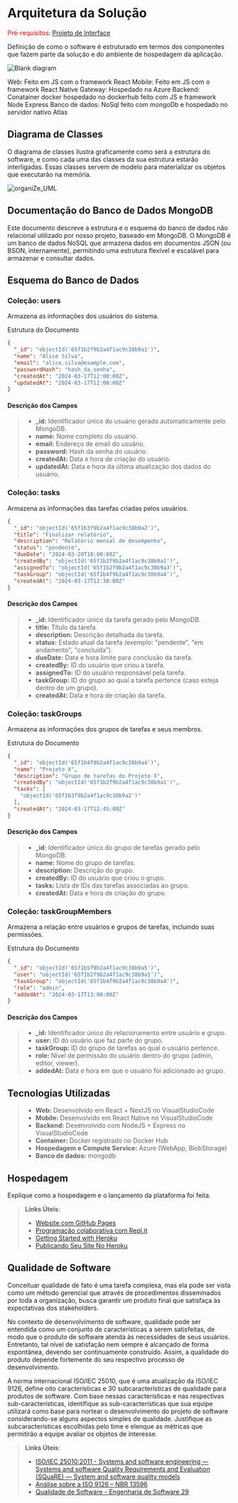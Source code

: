 # Arquitetura da Solução

<span style="color:red">Pré-requisitos: <a href="3-Projeto de Interface.md"> Projeto de Interface</a></span>

Definição de como o software é estruturado em termos dos componentes que fazem parte da solução e do ambiente de hospedagem da aplicação.

![Blank diagram](https://github.com/user-attachments/assets/9bad1671-77d9-4676-ad82-7f8063a08078)

Web: Feito em JS com o framework React
Mobile: Feito em JS com o framework React Native
Gateway: Hospedado na Azure
Backend: Conatainer docker hospedado no dockerhub feito com JS e framework Node Express
Banco de dados: NoSql feito com mongoDb e hospedado no servidor nativo Atlas


## Diagrama de Classes

O diagrama de classes ilustra graficamente como será a estrutura do software, e como cada uma das classes da sua estrutura estarão interligadas. Essas classes servem de modelo para materializar os objetos que executarão na memória.

![organiZe_UML](https://github.com/user-attachments/assets/002b5c3d-bcd1-4a47-8867-54e63b024395)


## Documentação do Banco de Dados MongoDB

Este documento descreve a estrutura e o esquema do banco de dados não relacional utilizado por nosso projeto, baseado em MongoDB. O MongoDB é um banco de dados NoSQL que armazena dados em documentos JSON (ou BSON, internamente), permitindo uma estrutura flexível e escalável para armazenar e consultar dados.

## Esquema do Banco de Dados
### Coleção: users
Armazena as informações dos usuários do sistema.

Estrutura do Documento

```Json
{
  "_id": "objectId('65f1b2f9b2a4f1ac9c38b9a1')",
  "name": "Alice Silva",
  "email": "alice.silva@example.com",
  "passwordHash": "hash_da_senha",
  "createdAt": "2024-03-17T12:00:00Z",
  "updatedAt": "2024-03-17T12:00:00Z"
}
```

#### Descrição dos Campos
> - <strong>_id:</strong> Identificador único do usuário gerado automaticamente pelo MongoDB.
> - <strong>name:</strong> Nome completo do usuário.
> - <strong>email:</strong> Endereço de email do usuário.
> - <strong>password:</strong> Hash da senha do usuário.
> - <strong>createdAt:</strong> Data e hora de criação do usuário.
> - <strong>updatedAt:</strong> Data e hora da última atualização dos dados do usuário.

### Coleção: tasks
Armazena as informações das tarefas criadas pelos usuários.

```Json
{
  "_id": "objectId('65f1b3f9b2a4f1ac9c38b9a2')",
  "title": "Finalizar relatório",
  "description": "Relatório mensal de desempenho",
  "status": "pendente",
  "dueDate": "2024-03-20T18:00:00Z",
  "createdBy": "objectId('65f1b2f9b2a4f1ac9c38b9a1')",
  "assignedTo": "objectId('65f1b2f9b2a4f1ac9c38b9a3')",
  "taskGroup": "objectId('65f1b4f9b2a4f1ac9c38b9a4')",
  "createdAt": "2024-03-17T12:30:00Z"
}
```

#### Descrição dos Campos
> - <strong>_id:</strong> Identificador único da tarefa gerado pelo MongoDB.
> - <strong>title:</strong> Título da tarefa.
> - <strong>description:</strong> Descrição detalhada da tarefa.
> - <strong>status:</strong> Estado atual da tarefa (exemplo: "pendente", "em andamento", "concluída").
> - <strong>dueDate:</strong> Data e hora limite para conclusão da tarefa.
> - <strong>createdBy:</strong> ID do usuário que criou a tarefa.
> - <strong>assignedTo:</strong> ID do usuário responsável pela tarefa.
> - <strong>taskGroup:</strong> ID do grupo ao qual a tarefa pertence (caso esteja dentro de um grupo).
> - <strong>createdAt:</strong> Data e hora de criação da tarefa.

### Coleção: taskGroups
Armazena as informações dos grupos de tarefas e seus membros.

Estrutura do Documento

```Json
{
  "_id": "objectId('65f1b4f9b2a4f1ac9c38b9a4')",
  "name": "Projeto X",
  "description": "Grupo de tarefas do Projeto X",
  "createdBy": "objectId('65f1b2f9b2a4f1ac9c38b9a1')",
  "tasks": [
    "objectId('65f1b3f9b2a4f1ac9c38b9a2')"
  ],
  "createdAt": "2024-03-17T12:45:00Z"
}
```

#### Descrição dos Campos
> - <strong>_id:</strong> Identificador único do grupo de tarefas gerado pelo MongoDB.
> - <strong>name:</strong> Nome do grupo de tarefas.
> - <strong>description:</strong> Descrição do grupo.
> - <strong>createdBy:</strong> ID do usuário que criou o grupo.
> - <strong>tasks:</strong> Lista de IDs das tarefas associadas ao grupo.
> - <strong>createdAt:</strong> Data e hora de criação do grupo.

### Coleção: taskGroupMembers
Armazena a relação entre usuários e grupos de tarefas, incluindo suas permissões.

Estrutura do Documento

```Json
{
  "_id": "objectId('65f1b5f9b2a4f1ac9c38b9a5')",
  "user": "objectId('65f1b2f9b2a4f1ac9c38b9a1')",
  "taskGroup": "objectId('65f1b4f9b2a4f1ac9c38b9a4')",
  "role": "admin",
  "addedAt": "2024-03-17T13:00:00Z"
}
```

#### Descrição dos Campos
> - <strong>_id:</strong> Identificador único do relacionamento entre usuário e grupo.
> - <strong>user:</strong> ID do usuário que faz parte do grupo.
> - <strong>taskGroup:</strong> ID do grupo de tarefas ao qual o usuário pertence.
> - <strong>role:</strong> Nível de permissão do usuário dentro do grupo (admin, editor, viewer).
> - <strong>addedAt:</strong> Data e hora em que o usuário foi adicionado ao grupo.


<!-- ### Boas Práticas

Validação de Dados: Implementar validação de esquema e restrições na aplicação para garantir a consistência dos dados.

Monitoramento e Logs: Utilize ferramentas de monitoramento e logging para acompanhar a saúde do banco de dados e diagnosticar problemas.

Escalabilidade: Considere estratégias de sharding e replicação para lidar com crescimento do banco de dados e alta disponibilidade.

### Material de Apoio da Etapa

Na etapa 2, em máterial de apoio, estão disponíveis vídeos com a configuração do mongo.db e a utilização com Bson no C#


## Modelo ER (Somente se tiver mais de um banco e outro for relacional)

O Modelo ER representa através de um diagrama como as entidades (coisas, objetos) se relacionam entre si na aplicação interativa.

As referências abaixo irão auxiliá-lo na geração do artefato “Modelo ER”.

> - [Como fazer um diagrama entidade relacionamento | Lucidchart](https://www.lucidchart.com/pages/pt/como-fazer-um-diagrama-entidade-relacionamento)

## Esquema Relacional (Somente se tiver mais de um banco e outro for relacional)

O Esquema Relacional corresponde à representação dos dados em tabelas juntamente com as restrições de integridade e chave primária.
 
As referências abaixo irão auxiliá-lo na geração do artefato “Esquema Relacional”.

> - [Criando um modelo relacional - Documentação da IBM](https://www.ibm.com/docs/pt-br/cognos-analytics/10.2.2?topic=designer-creating-relational-model)

## Modelo Físico (Somente se tiver mais de um banco e outro for relacional)

Entregar um arquivo banco.sql contendo os scripts de criação das tabelas do banco de dados. Este arquivo deverá ser incluído dentro da pasta src\bd. -->

## Tecnologias Utilizadas

> - <strong>Web:</strong> Desenvolvido em React + NextJS no VisualStudioCode
> - <strong>Mobile:</strong> Desenvolvido em React Native no VisualStudioCode
> - <strong>Backend:</strong> Desenvolvido com NodeJS + Express no VisualStudioCode
> - <strong>Container:</strong> Docker registrado no Docker Hub
> - <strong>Hospedagem e Compute Service:</strong> Azure (WebApp, BlobStorage)
> - <strong>Banco de dados:</strong> mongodb

## Hospedagem

Explique como a hospedagem e o lançamento da plataforma foi feita.

> **Links Úteis**:
>
> - [Website com GitHub Pages](https://pages.github.com/)
> - [Programação colaborativa com Repl.it](https://repl.it/)
> - [Getting Started with Heroku](https://devcenter.heroku.com/start)
> - [Publicando Seu Site No Heroku](http://pythonclub.com.br/publicando-seu-hello-world-no-heroku.html)

## Qualidade de Software

Conceituar qualidade de fato é uma tarefa complexa, mas ela pode ser vista como um método gerencial que através de procedimentos disseminados por toda a organização, busca garantir um produto final que satisfaça às expectativas dos stakeholders.

No contexto de desenvolvimento de software, qualidade pode ser entendida como um conjunto de características a serem satisfeitas, de modo que o produto de software atenda às necessidades de seus usuários. Entretanto, tal nível de satisfação nem sempre é alcançado de forma espontânea, devendo ser continuamente construído. Assim, a qualidade do produto depende fortemente do seu respectivo processo de desenvolvimento.

A norma internacional ISO/IEC 25010, que é uma atualização da ISO/IEC 9126, define oito características e 30 subcaracterísticas de qualidade para produtos de software.
Com base nessas características e nas respectivas sub-características, identifique as sub-características que sua equipe utilizará como base para nortear o desenvolvimento do projeto de software considerando-se alguns aspectos simples de qualidade. Justifique as subcaracterísticas escolhidas pelo time e elenque as métricas que permitirão a equipe avaliar os objetos de interesse.

> **Links Úteis**:
>
> - [ISO/IEC 25010:2011 - Systems and software engineering — Systems and software Quality Requirements and Evaluation (SQuaRE) — System and software quality models](https://www.iso.org/standard/35733.html/)
> - [Análise sobre a ISO 9126 – NBR 13596](https://www.tiespecialistas.com.br/analise-sobre-iso-9126-nbr-13596/)
> - [Qualidade de Software - Engenharia de Software 29](https://www.devmedia.com.br/qualidade-de-software-engenharia-de-software-29/18209/)
